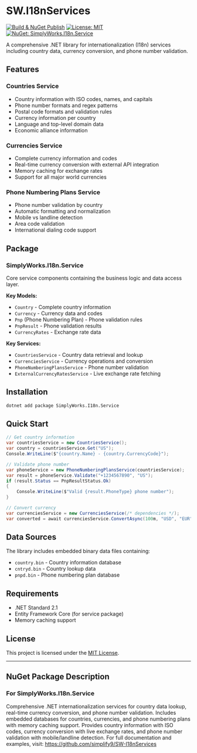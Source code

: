 # SW.I18nServices

[![Build & NuGet Publish](https://github.com/simplify9/SW-I18nServices/actions/workflows/nuget-publish.yml/badge.svg)](https://github.com/simplify9/SW-I18nServices/actions/workflows/nuget-publish.yml)
[![License: MIT](https://img.shields.io/badge/License-MIT-yellow.svg)](LICENSE)
[![NuGet: SimplyWorks.I18n.Service](https://img.shields.io/nuget/v/SimplyWorks.I18n.Service.svg?label=NuGet)](https://www.nuget.org/packages/SimplyWorks.I18n.Service)

A comprehensive .NET library for internationalization (I18n) services including country data, currency conversion, and phone number validation.

## Features

### Countries Service
- Country information with ISO codes, names, and capitals
- Phone number formats and regex patterns
- Postal code formats and validation rules
- Currency information per country
- Language and top-level domain data
- Economic alliance information

### Currencies Service
- Complete currency information and codes
- Real-time currency conversion with external API integration
- Memory caching for exchange rates
- Support for all major world currencies

### Phone Numbering Plans Service
- Phone number validation by country
- Automatic formatting and normalization
- Mobile vs landline detection
- Area code validation
- International dialing code support

## Package

### SimplyWorks.I18n.Service
Core service components containing the business logic and data access layer.

**Key Models:**
- `Country` - Complete country information
- `Currency` - Currency data and codes
- `Pnp` (Phone Numbering Plan) - Phone validation rules
- `PnpResult` - Phone validation results
- `CurrencyRates` - Exchange rate data

**Key Services:**
- `CountriesService` - Country data retrieval and lookup
- `CurrenciesService` - Currency operations and conversion
- `PhoneNumberingPlansService` - Phone number validation
- `ExternalCurrencyRatesService` - Live exchange rate fetching

## Installation

```bash
dotnet add package SimplyWorks.I18n.Service
```

## Quick Start

```csharp
// Get country information
var countriesService = new CountriesService();
var country = countriesService.Get("US");
Console.WriteLine($"{country.Name} - {country.CurrencyCode}");

// Validate phone number
var phoneService = new PhoneNumberingPlansService(countriesService);
var result = phoneService.Validate("+1234567890", "US");
if (result.Status == PnpResultStatus.Ok)
{
    Console.WriteLine($"Valid {result.PhoneType} phone number");
}

// Convert currency
var currenciesService = new CurrenciesService(/* dependencies */);
var converted = await currenciesService.ConvertAsync(100m, "USD", "EUR");
```

## Data Sources

The library includes embedded binary data files containing:
- `country.bin` - Country information database
- `cntryd.bin` - Country lookup data
- `pnpd.bin` - Phone numbering plan database

## Requirements

- .NET Standard 2.1
- Entity Framework Core (for service package)
- Memory caching support

## License

This project is licensed under the [MIT License](LICENSE).

---

## NuGet Package Description

### For SimplyWorks.I18n.Service  
Comprehensive .NET internationalization services for country data lookup, real-time currency conversion, and phone number validation. Includes embedded databases for countries, currencies, and phone numbering plans with memory caching support. Provides country information with ISO codes, currency conversion with live exchange rates, and phone number validation with mobile/landline detection. For full documentation and examples, visit: https://github.com/simplify9/SW-I18nServices